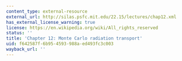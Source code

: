 ```yaml
---
content_type: external-resource
external_url: http://silas.psfc.mit.edu/22.15/lectures/chap12.xml
has_external_license_warning: true
license: https://en.wikipedia.org/wiki/All_rights_reserved
status: ''
title: 'Chapter 12: Monte Carlo radiation transport'
uid: f642587f-6b95-4593-988a-ed493fc3c003
wayback_url: ''
---
```

